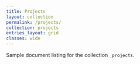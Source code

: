 ```yaml
---
title: Projects
layout: collection
permalink: /projects/
collection: projects
entries_layout: grid
classes: wide
---
```


Sample document listing for the collection `_projects`.